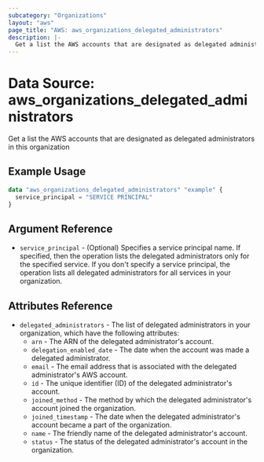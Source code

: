 ```yaml
---
subcategory: "Organizations"
layout: "aws"
page_title: "AWS: aws_organizations_delegated_administrators"
description: |-
  Get a list the AWS accounts that are designated as delegated administrators in this organization 
---
```


# Data Source: aws_organizations_delegated_administrators

Get a list the AWS accounts that are designated as delegated administrators in this organization

## Example Usage

```terraform
data "aws_organizations_delegated_administrators" "example" {
  service_principal = "SERVICE PRINCIPAL"
}
```


## Argument Reference

* `service_principal` - (Optional) Specifies a service principal name. If specified, then the operation lists the delegated administrators only for the specified service. If you don't specify a service principal, the operation lists all delegated administrators for all services in your organization.

## Attributes Reference

* `delegated_administrators` - The list of delegated administrators in your organization, which have the following attributes:
    * `arn` - The ARN of the delegated administrator's account.
    * `delegation_enabled_date` - The date when the account was made a delegated administrator.
    * `email` - The email address that is associated with the delegated administrator's AWS account.
    * `id` - The unique identifier (ID) of the delegated administrator's account.
    * `joined_method` - The method by which the delegated administrator's account joined the organization.
    * `joined_timestamp` - The date when the delegated administrator's account became a part of the organization.
    * `name` - The friendly name of the delegated administrator's account.
    * `status` - The status of the delegated administrator's account in the organization.
